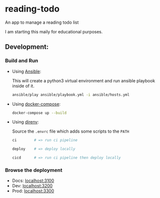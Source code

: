 # reading-todo

An app to manage a reading todo list

I am starting this maily for educational purposes.

## Development:

### Build and Run

- Using [Ansible](https://docs.ansible.com/ansible/latest/user_guide/playbooks.html):

  This will create a python3 virtual environment and run ansible playbook inside of it.

  ```bash
  ansible/play ansible/playbook.yml -i ansible/hosts.yml
  ```

- Using [docker-compose](https://docs.docker.com/compose/):

  ```bash
  docker-compose up --build
  ```

- Using [direnv](https://github.com/direnv/direnv):

  Source the `.envrc` file which adds some scripts to the `PATH`

  ```bash
  ci        # => run ci pipeline

  deploy    # => deploy locally

  cicd      # => run ci pipeline then deploy locally
  ```

### Browse the deployment

- Docs: [localhost:3100](http://localhost:3100/)
- Dev: [localhost:3200](http://localhost:3200/)
- Prod: [localhost:3300](http://localhost:3300/)
